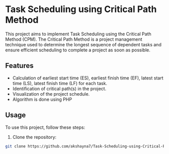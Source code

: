 # Task Scheduling using Critical Path Method

This project aims to implement Task Scheduling using the Critical Path Method (CPM). The Critical Path Method is a project management technique used to determine the longest sequence of dependent tasks and ensure efficient scheduling to complete a project as soon as possible.

## Features

- Calculation of earliest start time (ES), earliest finish time (EF), latest start time (LS), latest finish time (LF) for each task.
- Identification of critical path(s) in the project.
- Visualization of the project schedule.
- Algorithm is done using PHP

## Usage

To use this project, follow these steps:

1. Clone the repository:

```bash
git clone https://github.com/akshayna7/Task-Scheduling-using-Critical-Path-Method.git
